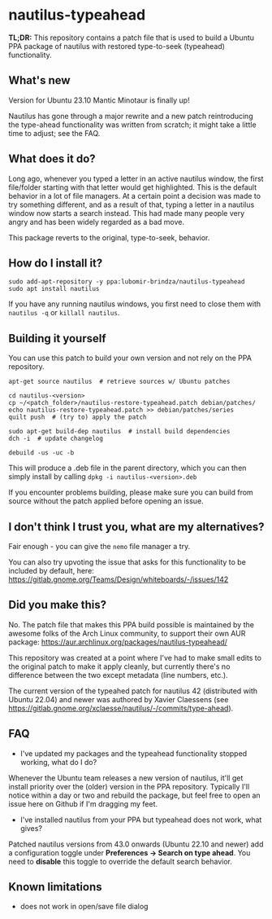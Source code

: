 # nautilus-typeahead

**TL;DR:** This repository contains a patch file that is used to build a Ubuntu PPA package of nautilus with restored type-to-seek (typeahead) functionality.

## What's new

Version for Ubuntu 23.10 Mantic Minotaur is finally up!

Nautilus has gone through a major rewrite and a new patch reintroducing the type-ahead functionality was written from scratch; it might take a little time to adjust; see the FAQ.

## What does it do?

Long ago, whenever you typed a letter in an active nautilus window, the first file/folder starting with that letter would get highlighted. This is
the default behavior in a lot of file managers. At a certain point a decision was made to try something different, and as a result of that, typing a letter
in a nautilus window now starts a search instead. This had made many people very angry and has been widely regarded as a bad move.

This package reverts to the original, type-to-seek, behavior.

## How do I install it?

```
sudo add-apt-repository -y ppa:lubomir-brindza/nautilus-typeahead
sudo apt install nautilus
```
If you have any running nautilus windows, you first need to close them with `nautilus -q` or `killall nautilus`.

## Building it yourself

You can use this patch to build your own version and not rely on the PPA repository.

```
apt-get source nautilus  # retrieve sources w/ Ubuntu patches

cd nautilus-<version>
cp ~/<patch_folder>/nautilus-restore-typeahead.patch debian/patches/
echo nautilus-restore-typeahead.patch >> debian/patches/series
quilt push  # (try to) apply the patch

sudo apt-get build-dep nautilus  # install build dependencies
dch -i  # update changelog

debuild -us -uc -b
```
This will produce a .deb file in the parent directory, which you can then simply install by calling `dpkg -i nautilus-<version>.deb`

If you encounter problems building, please make sure you can build from source without the patch applied before opening an issue.

## I don't think I trust you, what are my alternatives?

Fair enough - you can give the `nemo` file manager a try.

You can also try upvoting the issue that asks for this functionality to be included by default, here: https://gitlab.gnome.org/Teams/Design/whiteboards/-/issues/142 

## Did you make this?

No. The patch file that makes this PPA build possible is maintained by the awesome folks of the Arch Linux community, 
to support their own AUR package: https://aur.archlinux.org/packages/nautilus-typeahead/

This repository was created at a point where I've had to make small edits to the original patch to make it apply cleanly, but currently there's no difference between the two except metadata (line numbers, etc.).

The current version of the typeahed patch for nautilus 42 (distributed with Ubuntu 22.04) and newer was authored by Xavier Claessens (see https://gitlab.gnome.org/xclaesse/nautilus/-/commits/type-ahead).


## FAQ

- I've updated my packages and the typeahead functionality stopped working, what do I do?

Whenever the Ubuntu team releases a new version of nautilus, it'll get install priority over the (older) version in the PPA repository. 
Typically I'll notice within a day or two and rebuild the package, but feel free to open an issue here on Github if I'm dragging my feet.

- I've installed nautilus from your PPA but typeahead does not work, what gives?

Patched nautilus versions from 43.0 onwards (Ubuntu 22.10 and newer) add a configuration toggle under **Preferences -> Search on type ahead**. You need to **disable** this toggle to override the default search behavior.


## Known limitations
- does not work in open/save file dialog
